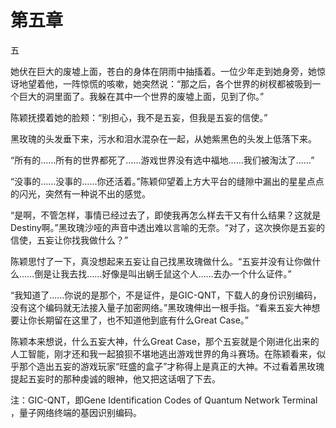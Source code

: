 # 第五章

五

她伏在巨大的废墟上面，苍白的身体在阴雨中抽搐着。一位少年走到她身旁，她惊讶地望着他，一阵惊慌的咳嗽，她突然说：“那之后，各个世界的树杈都被吸到一个巨大的洞里面了。我躲在其中一个世界的废墟上面，见到了你。”

陈颖抚摸着她的脸颊：“别担心，我不是五妄，但我是五妄的信使。”

黑玫瑰的头发垂下来，污水和泪水混杂在一起，从她紫黑色的头发上低落下来。

“所有的……所有的世界都死了……游戏世界没有选中福地……我们被淘汰了……”

“没事的……没事的……你还活着。”陈颖仰望着上方大平台的缝隙中漏出的星星点点的闪光，突然有一种说不出的感觉。

“是啊，不管怎样，事情已经过去了，即使我再怎么样去干又有什么结果？这就是Destiny啊。”黑玫瑰沙哑的声音中透出难以言喻的无奈。“对了，这次换你是五妄的信使，五妄让你找我做什么？”

陈颖思忖了一下，真没想起来五妄让自己找黑玫瑰做什么。“五妄并没有让你做什么……倒是让我去找……好像是叫出蜗壬鼠这个人……去办一个什么证件。”

“我知道了……你说的是那个，不是证件，是GIC-QNT，下载人的身份识别编码，没有这个编码就无法接入量子加密网络。”黑玫瑰伸出一根手指。“看来五妄大神想要让你长期留在这里了，也不知道他到底有什么Great Case。”

陈颖本来想说，什么五妄大神，什么Great Case，那个五妄就是个刚进化出来的人工智能，刚才还和我一起狼狈不堪地逃出游戏世界的角斗赛场。在陈颖看来，似乎那个造出五妄的游戏玩家“旺盛的盒子”才称得上是真正的大神。不过看着黑玫瑰提起五妄时的那种虔诚的眼神，他又把这话咽了下去。

注：GIC-QNT，即Gene Identification Codes of Quantum Network Terminal ，量子网络终端的基因识别编码。

